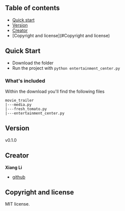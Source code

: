 ## Table of contents

- [Quick start](#quick-start)
- [Version](#version)
- [Creator](#creator)
- [Copyright and license](#Copyright and license)

## Quick Start

- Download the folder
- Run the project with `python entertainment_center.py`

### What's included

Within the download you'll find the following files

```
movie_trailer
|---media.py
|---fresh_tomato.py
|---entertainment_center.py
``` 

## Version

v0.1.0

## Creator

**Xiang Li**

- [github](github.com/lefttree)

## Copyright and license

MIT license.